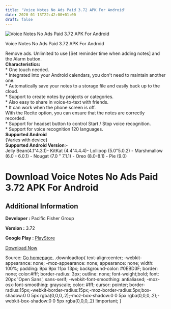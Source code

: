 ```yaml
---
title: 'Voice Notes No Ads Paid 3.72 APK For Android'
date: 2020-01-13T22:42:00+01:00
draft: false
---
```


![Voice Notes No Ads Paid 3.72 APK For Android](https://i0.wp.com/apkhome.net/wp-content/uploads/2020/01/Voice-Notes-No-Ads-Paid-3.72.png "Voice Notes No Ads Paid 3.72 APK For Android")

  

Voice Notes No Ads Paid 3.72 APK For Android

Remove ads. Unlimited to use \[Set reminder time when adding notes\] and the Alarm button.  
**Characteristics:**  
\* One touch needed.  
\* Integrated into your Android calendars, you don't need to maintain another one.  
\* Automatically save your notes to a storage file and easily back up to the cloud.  
\* Support to create notes by projects or categories.  
\* Also easy to share in voice-to-text with friends.  
\* It can work when the phone screen is off.  
With the Recite option, you can ensure that the notes are correctly recorded.  
\* Support for headset button to control Start / Stop voice recognition.  
\* Support for voice recognition 120 languages.  
**Supported Android**  
{Varies with device}  
**Supported Android Version**:-  
Jelly Bean(4.1"4.3.1)- KitKat (4.4"4.4.4)- Lollipop (5.0"5.0.2) - Marshmallow (6.0 - 6.0.1) - Nougat (7.0 " 7.1.1) - Oreo (8.0-8.1) - Pie (9.0)

Download Voice Notes No Ads Paid 3.72 APK For Android
=====================================================

Additional Information
----------------------

**Developer :** Pacific Fisher Group

**Version :** 3.72

**Google Play :** [PlayStore](https://play.google.com/store/apps/details?id=com.SouthernPacificOceanFisher.VoiceToText_memo.pro)

  

[Download Now](https://store4app.co/post/voice-notes-no-ads-paid-3-72-apk-for-android_1578940991)

  
Source: [Go homepage.](https://store4app.co/post/voice-notes-no-ads-paid-3-72-apk-for-android_1578940991) .downloadtop{ text-align:center; -webkit-appearance: none; -moz-appearance: none; appearance: none; width: 100%; padding: 9px 9px 11px 13px; background-color: #0EBD3F; border: none; color:#fff; border-radius: 3px; outline: none; font-weight;bold; font: 20px 'Open Sans', sans-serif; -webkit-font-smoothing: antialiased; -moz-osx-font-smoothing: grayscale; color: #fff; cursor: pointer; border-radius:15px;-webkit-border-radius:15px;-moz-border-radius:5px;box-shadow:0 0 5px rgba(0,0,0,.2);-moz-box-shadow:0 0 5px rgba(0,0,0,.2);-webkit-box-shadow:0 0 5px rgba(0,0,0,.2) !important; }